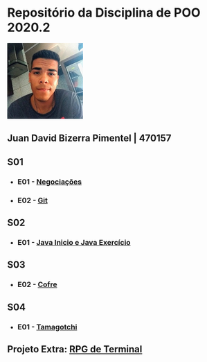 # Repositório da Disciplina de POO 2020.2

<img src="foto.jpg" width="175">

## Juan David Bizerra Pimentel | 470157

## S01

- ### E01 - [Negociações](Projeto_01_Inicio/E01)

- ### E02 - [Git](Projeto_01_Inicio/E02)

## S02

- ### E01 - [Java Inicio e Java Exercício](Projeto_02_Java/)

## S03

- ### E02 - [Cofre](Projeto_03/E02)

## S04

- ### E01 - [Tamagotchi](Projeto_04/E01_Tamagotchi)

## Projeto Extra: [RPG de Terminal](RPG/)
